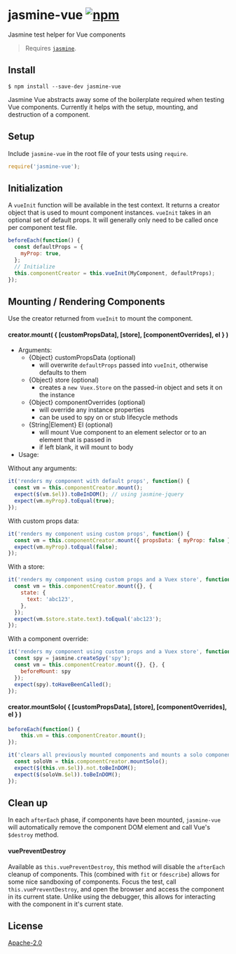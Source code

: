 # jasmine-vue [![npm](https://img.shields.io/npm/v/jasmine-vue.svg)](https://www.npmjs.com/package/jasmine-vue)

Jasmine test helper for Vue components

> Requires [`jasmine`](https://github.com/jasmine/jasmine).

## Install

```
$ npm install --save-dev jasmine-vue
```

Jasmine Vue abstracts away some of the boilerplate required when testing Vue components. Currently it helps with the setup, mounting, and destruction of a component.

## Setup

Include `jasmine-vue` in the root file of your tests using `require`.

```javascript
require('jasmine-vue');
```

## Initialization

A `vueInit` function will be available in the test context. It returns a creator object that is used to mount component instances. `vueInit` takes in an optional set of default props. It will generally only need to be called once per component test file.

```javascript
beforeEach(function() {
  const defaultProps = {
    myProp: true,
  };
  // Initialize
  this.componentCreator = this.vueInit(MyComponent, defaultProps);
});
```

## Mounting / Rendering Components

Use  the creator returned from `vueInit` to mount the component.

#### creator.mount( { [customPropsData], [store], [componentOverrides], el } )

- Arguments:
    - {Object} customPropsData (optional)
        - will overwrite `defaultProps` passed into `vueInit`, otherwise defaults to them
    - {Object} store (optional)
        - creates a `new Vuex.Store` on the passed-in object and sets it on the instance
    - {Object} componentOverrides (optional)
        - will override any instance properties
        - can be used to spy on or stub lifecycle methods
    - {String|Element} El (optional)
        - will mount Vue component to an element selector or to an element that is passed in
        - if left blank, it will mount to body
- Usage:

Without any arguments:

```javascript
it('renders my component with default props', function() {
  const vm = this.componentCreator.mount();
  expect($(vm.$el)).toBeInDOM(); // using jasmine-jquery
  expect(vm.myProp).toEqual(true);
});
```

With custom props data:

```javascript
it('renders my component using custom props', function() {
  const vm = this.componentCreator.mount({ propsData: { myProp: false } });
  expect(vm.myProp).toEqual(false);
});
```

With a store:

```javascript
it('renders my component using custom props and a Vuex store', function() {
  const vm = this.componentCreator.mount({}, {
    state: {
      text: 'abc123',
    },
  });
  expect(vm.$store.state.text).toEqual('abc123');
});
```

With a component override:

```javascript
it('renders my component using custom props and a Vuex store', function() {
  const spy = jasmine.createSpy('spy');
  const vm = this.componentCreator.mount({}, {}, {
    beforeMount: spy
  });
  expect(spy).toHaveBeenCalled();
});
```

#### creator.mountSolo( { [customPropsData], [store], [componentOverrides], el } )

```javascript
beforeEach(function() {
    this.vm = this.componentCreator.mount();
});

it('clears all previously mounted components and mounts a solo component', function() {
  const soloVm = this.componentCreator.mountSolo();
  expect($(this.vm.$el)).not.toBeInDOM();
  expect($(soloVm.$el)).toBeInDOM();
});
```

## Clean up

In each `afterEach` phase, if components have been mounted, `jasmine-vue` will automatically remove the component DOM element and call Vue's `$destroy` method.

#### vuePreventDestroy

Available as `this.vuePreventDestroy`, this method will disable the `afterEach` cleanup of components. This (combined with `fit` or `fdescribe`) allows for some nice sandboxing of components. Focus the test, call `this.vuePreventDestroy`, and open the browser and access the component in its current state. Unlike using the debugger, this allows for interacting with the component in it's current state.

## License

[Apache-2.0](/LICENSE)
